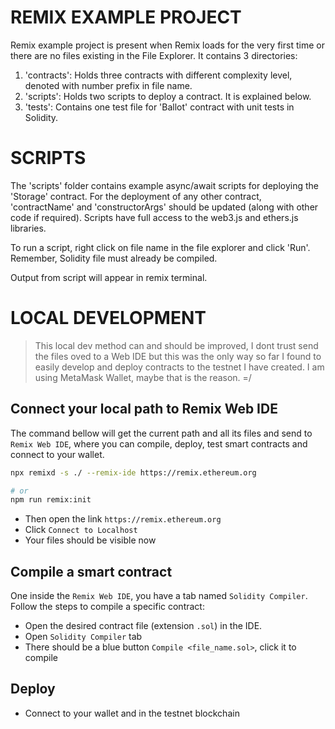 
# REMIX EXAMPLE PROJECT

Remix example project is present when Remix loads for the very first time or there are no files existing in the File Explorer. 
It contains 3 directories:

1. 'contracts': Holds three contracts with different complexity level, denoted with number prefix in file name.
2. 'scripts': Holds two scripts to deploy a contract. It is explained below.
3. 'tests': Contains one test file for 'Ballot' contract with unit tests in Solidity.

# SCRIPTS

The 'scripts' folder contains example async/await scripts for deploying the 'Storage' contract.
For the deployment of any other contract, 'contractName' and 'constructorArgs' should be updated (along with other code if required). 
Scripts have full access to the web3.js and ethers.js libraries.

To run a script, right click on file name in the file explorer and click 'Run'. Remember, Solidity file must already be compiled.

Output from script will appear in remix terminal.

# LOCAL DEVELOPMENT

> This local dev method can and should be improved, I dont trust send the files oved to a Web IDE but this was the only way so far I found to easily develop and deploy contracts to the testnet I have created. I am using MetaMask Wallet, maybe that is the reason. =/

## Connect your local path to Remix Web IDE

The command bellow will get the current path and all its files and send to `Remix Web IDE`, where you can compile, deploy, test smart contracts and connect to your wallet.

```bash
npx remixd -s ./ --remix-ide https://remix.ethereum.org 

# or
npm run remix:init
```

- Then open the link `https://remix.ethereum.org`
- Click `Connect to Localhost`
- Your files should be visible now

## Compile a smart contract

One inside the `Remix Web IDE`, you have a tab named `Solidity Compiler`. Follow the steps to compile a specific contract:

- Open the desired contract file (extension `.sol`) in the IDE.
- Open `Solidity Compiler` tab
- There should be a blue button `Compile <file_name.sol>`, click it to compile

## Deploy  

- Connect to your wallet and in the testnet blockchain